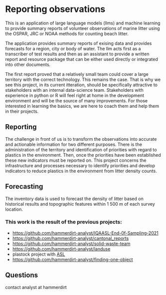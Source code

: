 # Reporting observations

This is an application of large language models (llms) and machine learning to provide summary reports of volunteer observations of marine litter using the OSPAR, JRC or NOAA methods for counting beach litter.

The application provides summary reports of exising data and provides forecasts for a region, city or body of water. The llm acts first as a transcriber of test results and then as an assistant to provide a written report and resource package that can be either used directly or integrated into other documents.

The first report proved that a relatively small team could cover a large territory with the correct technology. 
This remains the case. That is why we see this project, in its current itteration, should be specifically attractive to stakeholders 
with an internal data-science team. Stakeholders with experience in python or R will feel right at home in the development environment 
and will be the source of many improvements. For those interested in learning the basics, we are here to 
coach them and help them in their projects.

## Reporting

The challenge in front of us is to transform the observations into accurate and actionable information for two different purposes. 
There is the administration of the territory and identification of priorities with regard to plastics in the environment. 
Then, once the priorities have been established these new indicators must be reported on. This project concerns the 
infrastructure and processes necessary to identify priorities and develop indicators to reduce plastics in the 
environment from litter density counts.

## Forecasting 

The inventory data is used to forecast the density of litter based on historical results and topographic features within 
1 500 m of each survey location.

### This work is the result of the previous projects:

* https://github.com/hammerdirt-analyst/IQAASL-End-0f-Sampling-2021
* https://github.com/hammerdirt-analyst/cantonal_reports
* https://github.com/hammerdirt-analyst/solid-waste-team
* https://github.com/hammerdirt-analyst/landuse
* plastock project with [ASL](https://asleman.org/)
* https://github.com/hammerdirt-analyst/finding-one-object

## Questions

contact analyst at hammerdirt
